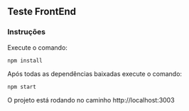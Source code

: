 ## Teste FrontEnd

### Instruções

Execute o comando:


```
npm install
```

Após todas as dependências baixadas execute o comando:


```
npm start
```

O projeto está rodando no caminho http://localhost:3003

